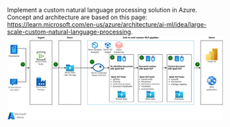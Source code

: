 Implement a custom natural language processing solution in Azure. Concept and architecture are based on this page: https://learn.microsoft.com/en-us/azure/architecture/ai-ml/idea/large-scale-custom-natural-language-processing.
![Alt text](img/Architecture.png)
